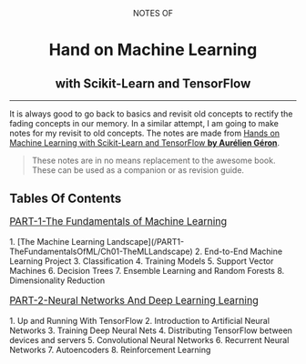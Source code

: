 <p align="center">NOTES OF</p>
<h1 align="center">Hand on Machine Learning</h1>
<h2 align="center">with Scikit-Learn and TensorFlow</h2>

***

It is always good to go back to basics and revisit old concepts to rectify the fading concepts in our memory. In a similar attempt, I am going to make notes for my revisit to old concepts. The notes are made from [Hands on Machine Learning with Scikit-Learn and TensorFlow **by Aurélien Géron**](https://www.safaribooksonline.com/library/view/hands-on-machine-learning/9781491962282/).

> These notes are in no means replacement to the awesome book. These can be used as a companion or as revision guide.

## Tables Of Contents
<p style="font-size:17px"><a href="/PART1-TheFundamentalsOfML">PART-1-The Fundamentals of Machine Learning</a></p>
1. [The Machine Learning Landscape](/PART1-TheFundamentalsOfML/Ch01-TheMLLandscape)
2. End-to-End Machine Learning Project
3. Classification
4. Training Models
5. Support Vector Machines
6. Decision Trees
7. Ensemble Learning and Random Forests
8. Dimensionality Reduction

<p style="font-size:17px"><a href="/PART2-NeuralNetworksAndDeepLearning">PART-2-Neural Networks And Deep Learning Learning</a></p>
1. Up and Running With TensorFlow
2. Introduction to Artificial Neural Networks
3. Training Deep Neural Nets
4. Distributing TensorFlow between devices and servers
5. Convolutional Neural Networks
6. Recurrent Neural Networks
7. Autoencoders
8. Reinforcement Learning
